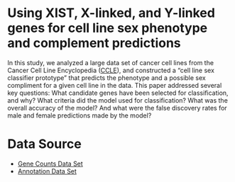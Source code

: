 # Using XIST, X-linked, and Y-linked genes for cell line sex phenotype and complement predictions
In this study, we analyzed a large data set of cancer cell lines from the Cancer Cell Line Encyclopedia ([CCLE](https://sites.broadinstitute.org/ccle/)), and constructed a “cell line sex classifier prototype” that predicts the phenotype and a possible sex compliment for a given cell line in the data. This paper addressed several key questions: What candidate genes have been selected for classification, and why? What criteria did the model used for classification? What was the overall accuracy of the model? And what were the false discovery rates for male and female predictions made by the model?

# Data Source
- [Gene Counts Data Set](https://depmap.org/portal/download/all/?releasename=CCLE+2019&filename=CCLE_RNAseq_genes_counts_20180929.gct.gz)
- [Annotation Data Set](https://depmap.org/portal/download/all/?releasename=CCLE+2019&filename=Cell_lines_annotations_20181226.txt)
